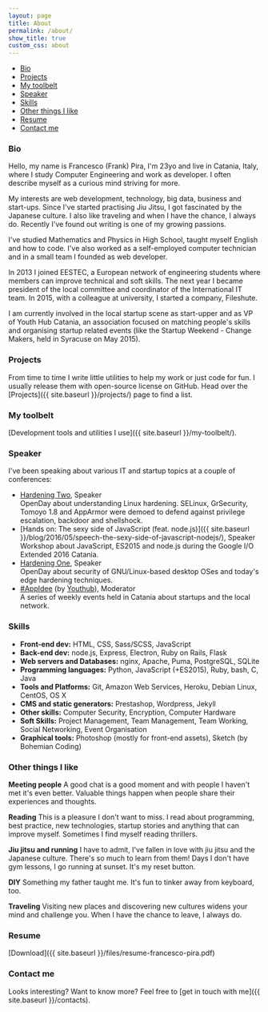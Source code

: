 ```yaml
---
layout: page
title: About
permalink: /about/
show_title: true
custom_css: about
---
```


- [Bio](#bio)
- [Projects](#projects)
- [My toolbelt](#my-toolbelt)
- [Speaker](#speaker)
- [Skills](#skills)
- [Other things I like](#other-things-i-like)
- [Resume](#resume)
- [Contact me](#contact-me)

### Bio

Hello, my name is Francesco (Frank) Pira, I'm 23yo and live in Catania, Italy, where I study Computer Engineering and work as developer. I often describe myself as a curious mind striving for more.

My interests are web development, technology, big data, business and start-ups. Since I've started practising Jiu Jitsu, I got fascinated by the Japanese culture. I also like traveling and when I have the chance, I always do. Recently I've found out writing is one of my growing passions.

I've studied Mathematics and Physics in High School, taught myself English and how to code. I've also worked as a self-employed computer technician and in a small team I founded as web developer.

In 2013 I joined EESTEC, a European network of engineering students where members can improve technical and soft skills. The next year I became president of the local committee and coordinator of the International IT team. In 2015, with a colleague at university, I started a company, Fileshute.

I am currently involved in the local startup scene as start-upper and as VP of Youth Hub Catania, an association focused on matching people's skills and organising startup related events (like the Startup Weekend - Change Makers, held in Syracuse on May 2015).

### Projects

From time to time I write little utilities to help my work or just code for fun. I usually release them with open-source license on GitHub. Head over the [Projects]({{ site.baseurl }}/projects/) page to find a list.

### My toolbelt

[Development tools and utilities I use]({{ site.baseurl }}/my-toolbelt/).

### Speaker

I've been speaking about various IT and startup topics at a couple of conferences:

- [Hardening Two](http://hardeningtwo.fileshute.com), Speaker
<br>OpenDay about understanding Linux hardening. SELinux, GrSecurity, Tomoyo 1.8 and AppArmor were demoed to defend against privilege escalation, backdoor and shellshock.
- [Hands on: The sexy side of JavaScript (feat. node.js)]({{ site.baseurl }}/blog/2016/05/speech-the-sexy-side-of-javascript-nodejs/), Speaker
<br>Workshop about JavaScript, ES2015 and node.js during the Google I/O Extended 2016 Catania.
- [Hardening One](http://etnaforensics.it/sweetbus/), Speaker
<br>OpenDay about security of GNU/Linux-based desktop OSes and today's edge hardening techniques.
- [#AppIdee](https://twitter.com/search?q=%23appidee) (by [Youthub](http://youthub.net)), Moderator
<br>A series of weekly events held in Catania about startups and the local network.

### Skills

- **Front-end dev:** HTML, CSS, Sass/SCSS, JavaScript
- **Back-end dev:** node.js, Express, Electron, Ruby on Rails, Flask
- **Web servers and Databases:** nginx, Apache, Puma, PostgreSQL, SQLite
- **Programming languages:** Python, JavaScript (+ES2015), Ruby, bash, C, Java
- **Tools and Platforms:** Git, Amazon Web Services, Heroku, Debian Linux, CentOS, OS X
- **CMS and static generators:** Prestashop, Wordpress, Jekyll
- **Other skills:** Computer Security, Encryption, Computer Hardware
- **Soft Skills:** Project Management, Team Management, Team Working, Social Networking, Event Organisation
- **Graphical tools:** Photoshop (mostly for front-end assets), Sketch (by Bohemian Coding)

### Other things I like

**Meeting people** A good chat is a good moment and with people I haven't met it's even better. Valuable things happen when people share their experiences and thoughts.

**Reading** This is a pleasure I don't want to miss. I read about programming, best practice, new technologies, startup stories and anything that can improve myself.
Sometimes I find myself reading thrillers.

**Jiu jitsu and running** I have to admit, I've fallen in love with jiu jitsu and the Japanese culture. There's so much to learn from them! Days I don't have gym lessons, I go running at sunset. It's my reset button.

**DIY** Something my father taught me. It's fun to tinker away from keyboard, too.

**Traveling** Visiting new places and discovering new cultures widens your mind and challenge you. When I have the chance to leave, I always do.

### Resume

[Download]({{ site.baseurl }}/files/resume-francesco-pira.pdf)

### Contact me

Looks interesting? Want to know more?
Feel free to [get in touch with me]({{ site.baseurl }}/contacts).
